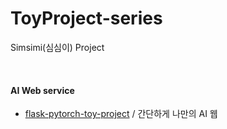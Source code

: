 # ToyProject-series
Simsimi(심심이) Project 

<br/>



#### AI Web service 
* [flask-pytorch-toy-project](https://github.com/DoranLyong/flask-pytorch-toy-project) / 간단하게 나만의 AI 웹

